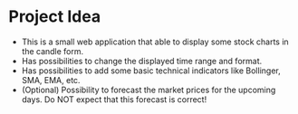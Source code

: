 # Project Idea

- This is a small web application that able to display some stock charts in the candle form.
- Has possibilities to change the displayed time range and format.
- Has possibilities to add some basic technical indicators like Bollinger, SMA, EMA, etc.
- (Optional) Possibility to forecast the market prices for the upcoming days. Do NOT expect that this forecast is correct!
